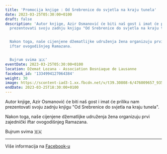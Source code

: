 ```yaml
---
title: 'Promocija knjige : Od Srebrenice do svjetla na kraju tunela'
date: 2023-03-25T05:30:00+0100
draft: false
description: 'Autor knjige, Azir Osmanović će biti naš gost i imat će priliku nam
  prezentovati svoju zadnju knjigu "Od Srebrenice do svjetla na kraju tunela".


  Nakon toga, naše cijenjene džematlijke udruženja žena organizuju prvi zajednički
  iftar ovogodišnjeg Ramazana.


  Bujrum svima 🇧🇦'
eventDate: 2023-03-25T05:30:00+0100
location: Džemat Lozana - Association Bosniaque de Lausanne
facebook_id: '1334994127064384'
weight: 30
image: https://scontent-iad3-1.xx.fbcdn.net/v/t39.30808-6/476009657_935496042044329_8178626072168630847_n.jpg?_nc_cat=101&ccb=1-7&_nc_sid=9e60e4&_nc_ohc=Z-TvbvHnt4oQ7kNvwGcRalt&_nc_oc=AdkhMv6D6P4Qi9I86myqovpm9LNCKlwfcZr3-CX8dVDMh4trMC0qvQpopXhr3bBncEI&_nc_zt=23&_nc_ht=scontent-iad3-1.xx&edm=ABTKTjYEAAAA&_nc_gid=v7PkisEG0WrAA5sFaYqhgA&oh=00_Afa89NhSccdbcNZ6Sq8VyjNPshFmMD8IKlGwOhyW7DnTOg&oe=68C8099C
endDate: 2023-03-25T18:30:00+0100
---
```


Autor knjige, Azir Osmanović će biti naš gost i imat će priliku nam prezentovati svoju zadnju knjigu "Od Srebrenice do svjetla na kraju tunela".

Nakon toga, naše cijenjene džematlijke udruženja žena organizuju prvi zajednički iftar ovogodišnjeg Ramazana.

Bujrum svima 🇧🇦

---

Više informacija na [Facebook-u](https://facebook.com/events/1334994127064384)